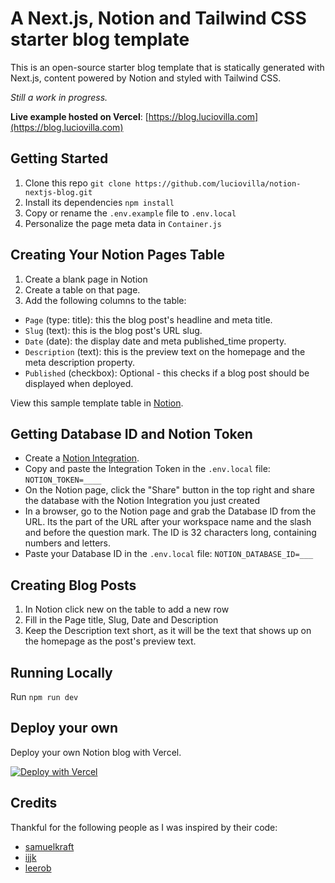 # A Next.js, Notion and Tailwind CSS starter blog template 

This is an open-source starter blog template that is statically generated with Next.js, content powered by Notion and styled with Tailwind CSS.

*Still a work in progress.*

**Live example hosted on Vercel**: [https://blog.luciovilla.com](https://blog.luciovilla.com)

## Getting Started

1. Clone this repo `git clone https://github.com/luciovilla/notion-nextjs-blog.git`
2. Install its dependencies `npm install`
3. Copy or rename the `.env.example` file to `.env.local`
4. Personalize the page meta data in `Container.js`

## Creating Your Notion Pages Table

1. Create a blank page in Notion
2. Create a table on that page.
3. Add the following columns to the table:
- `Page` (type: title): this the blog post's headline and meta title.
- `Slug` (text): this is the blog post's URL slug.
- `Date` (date): the display date and meta published_time property.
- `Description` (text): this is the preview text on the homepage and the meta description property.
- `Published` (checkbox): Optional - this checks if a blog post should be displayed when deployed. 

View this sample template table in [Notion](https://vast-rifle-eed.notion.site/8dde3326f8cb4cc68b47a96bea86e9be).

## Getting Database ID and Notion Token

- Create a [Notion Integration](https://www.notion.so/my-integrations).
- Copy and paste the Integration Token in the `.env.local` file: `NOTION_TOKEN=____`
- On the Notion page, click the "Share" button in the top right and  share the database with the Notion Integration you just created
- In a browser, go to the Notion page and grab the Database ID from the URL. Its the part of the URL after your workspace name and the slash and before the question mark. The ID is 32 characters long, containing numbers and letters.
- Paste your Database ID in the `.env.local` file: `NOTION_DATABASE_ID=___`

## Creating Blog Posts

1. In Notion click new on the table to add a new row
2. Fill in the Page title, Slug, Date and Description
3. Keep the Description text short, as it will be the text that shows up on the homepage as the post's preview text.

## Running Locally

Run `npm run dev`

## Deploy your own

Deploy your own Notion blog with Vercel.

[![Deploy with Vercel](https://vercel.com/button)](https://vercel.com/new/git/external?repository-url=https%3A%2F%2Fgithub.com%2Fluciovilla%2Fnotion-nextjs-blog&env=NOTION_TOKEN,NOTION_DATABASE_ID&envDescription=Notion%20Integration%20token%20and%20Database%20ID%20required.&envLink=https%3A%2F%2Fblog.luciovilla.com%2Fnotion-blog-setup-instructions&project-name=notion-blog)

## Credits
Thankful for the following people as I was inspired by their code:
- [samuelkraft](https://github.com/samuelkraft/notion-blog-nextjs)
- [ijjk](https://github.com/ijjk/notion-blog)
- [leerob](https://github.com/leerob/leerob.io)
